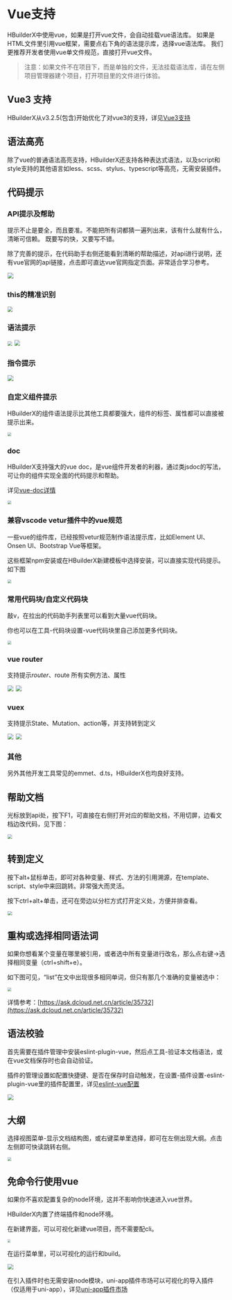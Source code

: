 # Vue支持

HBuilderX中使用vue，如果是打开vue文件，会自动挂载vue语法库。
如果是HTML文件里引用vue框架，需要点右下角的语法提示库，选择vue语法库。
我们更推荐开发者使用vue单文件规范，直接打开vue文件。

> 注意：如果文件不在项目下，而是单独的文件，无法挂载语法库，请在左侧项目管理器建个项目，打开项目里的文件进行体验。

## Vue3 支持
HBuilderX从v3.2.5(包含)开始优化了对vue3的支持，详见[Vue3支持](/Tutorial/Language/vue-next.md)

## 语法高亮

除了vue的普通语法高亮支持，HBuilderX还支持各种表达式语法，以及script和style支持的其他语言如less、scss、stylus、typescript等高亮，无需安装插件。


## 代码提示

### API提示及帮助

提示不止是要全，而且要准。不能把所有词都猜一遍列出来，该有什么就有什么，清晰可信赖。
既要写的快，又要写不错。

除了完善的提示，在代码助手右侧还能看到清晰的帮助描述，对api进行说明，还有vue官网的api链接，点击即可直达vue官网指定页面。非常适合学习参考。

<img src="/static/snapshots/vue/1.png" style="zoom: 80%;border: 1px solid #eee;" />

### this的精准识别

<img src="/static/snapshots/vue/this.png" style="zoom: 70%;border: 1px solid #eee;" />

### 语法提示

<img src="/static/snapshots/vue/hint_1.png" style="zoom: 60%;border: 1px solid #eee;" />

<img src="/static/snapshots/vue/hint_2.png" style="zoom: 80%;border: 1px solid #eee;" />

### 指令提示

<img src="/static/snapshots/vue/hint_3.png" style="zoom: 80%;border: 1px solid #eee;" />

### 自定义组件提示

HBuilderX的组件语法提示比其他工具都要强大，组件的标签、属性都可以直接被提示出来。

<img src="/static/snapshots/vue/hint_4.png" style="zoom: 50%;border: 1px solid #eee;" />

### doc

HBuilderX支持强大的vue doc，是vue组件开发者的利器，通过类jsdoc的写法，可让你的组件实现全面的代码提示和帮助。

详见[vue-doc详情](/Tutorial/Language/vuedoc)

<img src="/static/snapshots/vue/hint_5.png" style="zoom: 50%;border: 1px solid #eee;" />

### 兼容vscode vetur插件中的vue规范

一些vue的组件库，已经按照vetur规范制作语法提示库，比如Element UI、Onsen UI、Bootstrap Vue等框架。

这些框架npm安装或在HBuilderX新建模板中选择安装，可以直接实现代码提示。如下图

<img src="/static/snapshots/vue/hint_6.png" style="zoom: 50%;border: 1px solid #eee;" />

### 常用代码块/自定义代码块

敲v，在拉出的代码助手列表里可以看到大量vue代码块。

你也可以在工具-代码块设置-vue代码块里自己添加更多代码块。

<img src="/static/snapshots/vue/hint_7.gif" style="zoom: 50%;border: 1px solid #eee;" />

### vue router

支持提示$router、$route 所有实例方法、属性

<img src="/static/snapshots/vue/vue_router_1.png" style="zoom: 80%;border: 1px solid #eee;" />

<img src="/static/snapshots/vue/vue_router_2.png" style="zoom: 80%;border: 1px solid #eee;" />

### vuex

支持提示State、Mutation、action等，并支持转到定义

<img src="/static/snapshots/vue/vuex_1.png" style="zoom: 80%;border: 1px solid #eee;" />

<img src="/static/snapshots/vue/vuex_2.gif" style="zoom: 80%;border: 1px solid #eee;" />


### 其他

另外其他开发工具常见的emmet、d.ts，HBuilderX也均良好支持。

## 帮助文档

光标放到api处，按下F1，可直接在右侧打开对应的帮助文档，不用切屏，边看文档边改代码，见下图：

<img src="/static/snapshots/vue/help_doc.gif" style="zoom: 60%;border: 1px solid #eee;" />

## 转到定义

按下alt+鼠标单击，即可对各种变量、样式、方法的引用溯源，在template、script、style中来回跳转。非常强大而灵活。

按下ctrl+alt+单击，还可在旁边以分栏方式打开定义处，方便并排查看。

<img src="/static/snapshots/vue/goto.gif" style="zoom: 60%;border: 1px solid #eee;" />

## 重构或选择相同语法词

如果你想看某个变量在哪里被引用，或者选中所有变量进行改名，那么点右键->选择相同变量（ctrl+shift+e）。

如下图可见，“list”在文中出现很多相同单词，但只有那几个准确的变量被选中：

<img src="/static/snapshots/vue/select.png" style="zoom: 50%;border: 1px solid #eee;" />

详情参考：[https://ask.dcloud.net.cn/article/35732](https://ask.dcloud.net.cn/article/35732)

## 语法校验

首先需要在插件管理中安装eslint-plugin-vue，然后点工具-验证本文档语法，或在vue文档保存时也会自动验证。

插件的管理设置如配置快捷键、是否在保存时自动触发，在设置-插件设置-eslint-plugin-vue里的插件配置里，详见[eslint-vue配置](/Tutorial/extension/eslint-vue)

<img src="/static/snapshots/vue/check.gif" style="zoom: 80%;border: 1px solid #eee;" />

## 大纲

选择视图菜单-显示文档结构图，或右键菜单里选择，即可在左侧出现大纲。点击左侧即可快读跳转右侧。

<img src="/static/snapshots/vue/outline.jpeg" style="zoom: 50%;border: 1px solid #eee;" />

## 免命令行使用vue

如果你不喜欢配置复杂的node环境，这并不影响你快速进入vue世界。

HBuilderX内置了终端插件和node环境。

在新建界面，可以可视化新建vue项目，而不需要配cli。

<img src="/static/snapshots/vue/project_create.png" style="zoom: 40%;border: 1px solid #eee;" />

在运行菜单里，可以可视化的运行和build。

<img src="/static/snapshots/vue/project_run.png" style="zoom: 80%;border: 1px solid #eee;" />

在引入插件时也无需安装node模块，uni-app插件市场可以可视化的导入插件（仅适用于uni-app），详见[uni-app插件市场](https://ext.dcloud.net.cn/)
